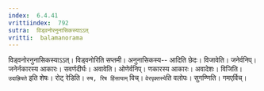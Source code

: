 ```yaml
---
index:  6.4.41
vrittiindex:  792
sutra:  विड्वनोरनुनासिकस्याऽऽत्
vritti:  balamanorama 
---
```


विड्वनोरनुनासिकस्याऽऽत्। विड्वनोरिति सप्तमी। अनुनासिकस्य-- आदिति छेदः। विजावेति। जनेर्वनिप्। जनेर्नकारस्य आकारः। सवर्णदीर्घः। अवावेति। ओणेर्वनिप्। णकारस्य आकारः। अवादेशः। विजिति। `उदाह्रियते` इति शेषः। रोट् रेडिति। `रुष, रिष हिंसायाम्` विच्। `वेरपृक्तस्ये`ति वलोपः। सुगण्णिति। गमएर्विच्। 

